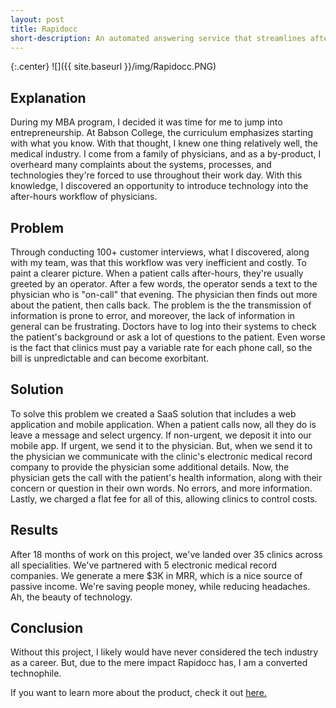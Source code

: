 ```yaml
---
layout: post
title: Rapidocc
short-description: An automated answering service that streamlines after-hours calls for medical clinics
---
```


{:.center}
![]({{ site.baseurl }}/img/Rapidocc.PNG)


## Explanation

During my MBA program, I decided it was time for me to jump into entrepreneurship. At Babson College, the curriculum emphasizes starting with what you know. With that thought,
I knew one thing relatively well, the medical industry. I come from a family of physicians, and as a by-product, I overheard many complaints about the systems, processes,
and technologies they're forced to use throughout their work day. With this knowledge, I discovered an opportunity to introduce technology into the after-hours workflow of physicians.

## Problem

Through conducting 100+ customer interviews, what I discovered, along with my team, was that this workflow was very inefficient and costly. To paint a clearer picture. When
a patient calls after-hours, they're usually greeted by an operator. After a few words, the operator sends a text to the physician who is "on-call" that evening. The physician
then finds out more about the patient, then calls back. The problem is the the transmission of information is prone to error, and moreover, the lack of information in general
can be frustrating. Doctors have to log into their systems to check the patient's background or ask a lot of questions to the patient. Even worse is the fact that clinics must
pay a variable rate for each phone call, so the bill is unpredictable and can become exorbitant. 

## Solution

To solve this problem we created a SaaS solution that includes a web application and mobile application. When a patient calls now, all they do is leave a message and select urgency.
If non-urgent, we deposit it into our mobile app. If urgent, we send it to the physician. But, when we send it to the physician we communicate with the clinic's electronic
medical record company to provide the physician some additional details. Now, the physician gets the call with the patient's health information, along with their concern or question
in their own words. No errors, and more information. Lastly, we charged a flat fee for all of this, allowing clinics to control costs. 
 
## Results

After 18 months of work on this project, we've landed over 35 clinics across all specialities. We've partnered with 5 electronic medical record companies. We generate a mere $3K in 
MRR, which is a nice source of passive income. We're saving people money, while reducing headaches. Ah, the beauty of technology.


## Conclusion

Without this project, I likely would have never considered the tech industry as a career. But, due to the mere impact Rapidocc has, I am a converted technophile. 


If you want to learn more about the product, check it out [here.](https://www.rapidocc.com/)